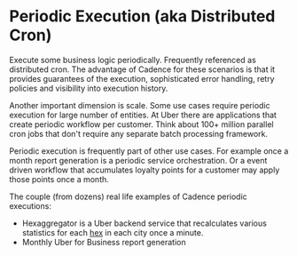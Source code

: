 # Periodic Execution (aka Distributed Cron)

Execute some business logic periodically. Frequently referenced as distributed cron. The advantage of Cadence for these scenarios is that it provides
guarantees of the execution, sophisticated error handling, retry policies and visibility into execution history.

Another important dimension is scale. Some use cases require periodic execution for large number of entities.
At Uber there are applications that create periodic workflow per customer.
Think about 100+ million parallel cron jobs that don't require any separate batch processing framework.

Periodic execution is frequently part of other use cases. For example once a month report generation is a periodic service orchestration. Or a event driven workflow that accumulates loyalty points for a customer may apply those points once a month.

The couple (from dozens) real life examples of Cadence periodic executions:

 * Hexaggregator is a Uber backend service that recalculates various statistics for each [hex](https://eng.uber.com/h3/) in each city once a minute.
 * Monthly Uber for Business report generation